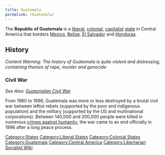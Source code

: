 ```yaml
---
title: Guatemala
permalink: /Guatemala/
---
```


The **Republic of Guatemala** is a [liberal](Liberalism.md "wikilink"),
[colonial](Colonialism.md "wikilink"), [capitalist](Capitalism.md "wikilink")
[state](List_of_States.md "wikilink") in Central America that borders
[Mexico](Mexico.md "wikilink"), [Belize](Belize.md "wikilink"), [El
Salvador](El_Salvador.md "wikilink") and [Honduras](Honduras.md "wikilink").

## History

*Content Warning: The history of Guatemala is quite violent and
distressing, containing themes of rape, murder and genocide*

### Civil War

*See Also: [Guatemalan Civil War](Guatemalan_Civil_War.md "wikilink")*

From 1960 to 1996, Guatemala was more or less destroyed by a brutal
civil war between leftist rebels (supported by the poor and indigenous
population) and the military (supported by the US and multinational
corporations). Between 140,000 and 200,000 people were killed in
numerous [crimes against humanity](Crimes_Against_Humanity.md "wikilink"),
the war came to an end officially in 1996 after a long peace process.

[Category:States](Category:States.md "wikilink") [Category:Liberal
States](Category:Liberal_States.md "wikilink") [Category:Colonial
States](Category:Colonial_States.md "wikilink")
[Category:Guatemala](Category:Guatemala.md "wikilink") [Category:Central
America](Category:Central_America.md "wikilink") [Category:Libertarian
Socialist Wiki](Category:Libertarian_Socialist_Wiki.md "wikilink")